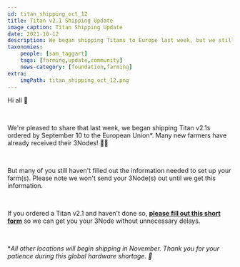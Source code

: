 ```yaml
---
id: titan_shipping_oct_12
title: Titan v2.1 Shipping Update
image_caption: Titan Shipping Update
date: 2021-10-12
description: We began shipping Titans to Europe last week, but we still need information from many farmers.
taxonomies:
    people: [sam_taggart]
    tags: [farming,update,community]
    news-category: [foundation,farming]
extra:
    imgPath: titan_shipping_oct_12.png
---
```


Hi all 👋

<br/>

We're pleased to share that last week, we began shipping Titan v2.1s ordered by September 10 to the European Union*. Many new farmers have already received their 3Nodes! 👩‍🌾

<br/>

But many of you still haven't filled out the information needed to set up your farm(s). Please note we won't send your 3Node(s) out until we get this information.

<br/>

If you ordered a Titan v2.1 and haven't done so, **[please fill out this short form](https://forms.gle/p8947F8kytTpcJKW6)** so we can get you your 3Node without unnecessary delays.

<br/>

**All other locations will begin shipping in November. Thank you for your patience during this global hardware shortage. 🙏*